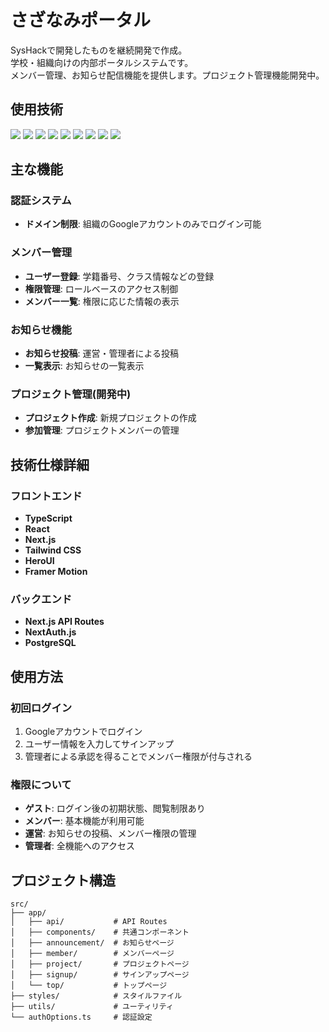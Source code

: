
# さざなみポータル

SysHackで開発したものを継続開発で作成。<br>学校・組織向けの内部ポータルシステムです。<br>メンバー管理、お知らせ配信機能を提供します。プロジェクト管理機能開発中。

## 使用技術

<p align="left">
  <!-- フロントエンド -->
  <img src="https://img.shields.io/badge/-React-61DAFB.svg?logo=react&style=for-the-badge&logoColor=white">
  <img src="https://img.shields.io/badge/-Next.js-000000.svg?logo=next.js&style=for-the-badge">
  <img src="https://img.shields.io/badge/-TypeScript-3178C6.svg?logo=typescript&style=for-the-badge&logoColor=white">
  <img src="https://img.shields.io/badge/-Tailwind%20CSS-06B6D4.svg?logo=tailwindcss&style=for-the-badge&logoColor=white">
  <img src="https://img.shields.io/badge/-Framer%20Motion-0055FF.svg?logo=framer&style=for-the-badge&logoColor=white">
  <!-- バックエンド -->
  <img src="https://img.shields.io/badge/-Node.js-339933.svg?logo=node.js&style=for-the-badge&logoColor=white">
  <img src="https://img.shields.io/badge/-PostgreSQL-4169E1.svg?logo=postgresql&style=for-the-badge&logoColor=white">
  <!-- 認証・その他 -->
  <img src="https://img.shields.io/badge/-NextAuth.js-000000.svg?logo=auth0&style=for-the-badge&logoColor=white">
  <img src="https://img.shields.io/badge/-Google%20OAuth-4285F4.svg?logo=google&style=for-the-badge&logoColor=white">
</p>

## 主な機能

### 認証システム
- **ドメイン制限**: 組織のGoogleアカウントのみでログイン可能

### メンバー管理
- **ユーザー登録**: 学籍番号、クラス情報などの登録
- **権限管理**: ロールベースのアクセス制御
- **メンバー一覧**: 権限に応じた情報の表示

### お知らせ機能
- **お知らせ投稿**: 運営・管理者による投稿
- **一覧表示**: お知らせの一覧表示

### プロジェクト管理(開発中)
- **プロジェクト作成**: 新規プロジェクトの作成
- **参加管理**: プロジェクトメンバーの管理

## 技術仕様詳細

### フロントエンド
- **TypeScript**
- **React**
- **Next.js**
- **Tailwind CSS**
- **HeroUI**
- **Framer Motion**

### バックエンド
- **Next.js API Routes**
- **NextAuth.js**
- **PostgreSQL**

## 使用方法

### 初回ログイン
1. Googleアカウントでログイン
2. ユーザー情報を入力してサインアップ
3. 管理者による承認を得ることでメンバー権限が付与される

### 権限について
- **ゲスト**: ログイン後の初期状態、閲覧制限あり
- **メンバー**: 基本機能が利用可能
- **運営**: お知らせの投稿、メンバー権限の管理
- **管理者**: 全機能へのアクセス

## プロジェクト構造

```
src/
├── app/
│   ├── api/           # API Routes
│   ├── components/    # 共通コンポーネント
│   ├── announcement/  # お知らせページ
│   ├── member/        # メンバーページ
│   ├── project/       # プロジェクトページ
│   ├── signup/        # サインアップページ
│   └── top/           # トップページ
├── styles/            # スタイルファイル
├── utils/             # ユーティリティ
└── authOptions.ts     # 認証設定
```
